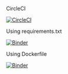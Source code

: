 CircleCI

[![CircleCI](https://circleci.com/gh/nina1603/VNI.svg?style=svg)](https://circleci.com/gh/nina1603/VNI)


Using requirements.txt 

[![Binder](https://mybinder.org/badge.svg)](https://mybinder.org/v2/gh/nina1603/VNI/master)


Using Dockerfile

[![Binder](https://mybinder.org/badge.svg)](https://mybinder.org/v2/gh/nina1603/VNI/master)

